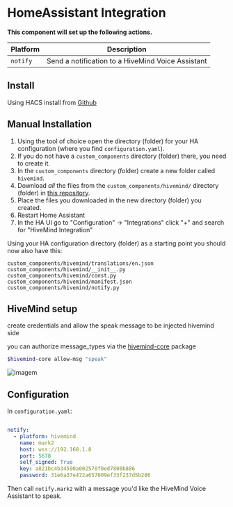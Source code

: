 # HomeAssistant Integration

**This component will set up the following actions.**

| Platform | Description                                         |
| -------- |-----------------------------------------------------|
| `notify` | Send a notification to a HiveMind Voice Assistant   |

## Install

Using HACS install from [Github](https://github.com/JarbasHiveMind/hivemind-home-assistant-notify)

## Manual Installation

1. Using the tool of choice open the directory (folder) for your HA configuration (where you find `configuration.yaml`).
2. If you do not have a `custom_components` directory (folder) there, you need to create it.
3. In the `custom_components` directory (folder) create a new folder called `hivemind`.
4. Download _all_ the files from the `custom_components/hivemind/` directory (folder) in [this repository](https://github.com/JarbasHiveMind/hivemind-home-assistant-notify).
5. Place the files you downloaded in the new directory (folder) you created.
6. Restart Home Assistant
7. In the HA UI go to "Configuration" -> "Integrations" click "+" and search for "HiveMind Integration"

Using your HA configuration directory (folder) as a starting point you should now also have this:

```text
custom_components/hivemind/translations/en.json
custom_components/hivemind/__init__.py
custom_components/hivemind/const.py
custom_components/hivemind/manifest.json
custom_components/hivemind/notify.py
```

## HiveMind setup

create credentials and allow the speak message to be injected hivemind side

you can authorize message_types via the [hivemind-core](https://github.com/JarbasHiveMind/HiveMind-core/) package

```bash
$hivemind-core allow-msg "speak"
```

![imagem](https://github.com/JarbasHiveMind/HiveMind-community-docs/assets/33701864/06281d21-dcd5-48ef-9b7f-4fa94820f89f)

## Configuration

In `configuration.yaml`:

```yaml

notify:
  - platform: hivemind
    name: mark2
    host: wss://192.168.1.8
    port: 5678
    self_signed: True
    key: a821bc4b34590a002570f0ed7808b886
    password: 31e6a37e472a657609ef33f237d5b286
```

Then call `notify.mark2` with a message you'd like the HiveMind Voice Assistant to speak.
